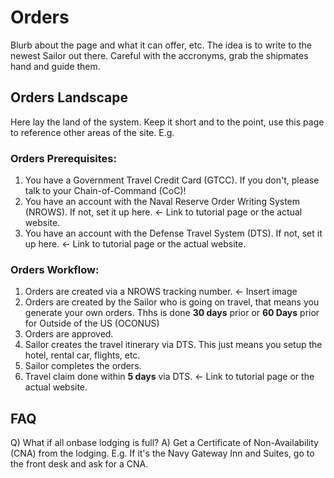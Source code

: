 # Orders

Blurb about the page and what it can offer, etc. The idea is to write to the newest Sailor out there. Careful with the accronyms, grab the shipmates hand and guide them.

## Orders Landscape

Here lay the land of the system. Keep it short and to the point, use this page to reference other areas of the site. E.g.

### Orders Prerequisites:
  1. You have a Government Travel Credit Card (GTCC). If you don't, please talk to your Chain-of-Command (CoC)!
  2. You have an account with the Naval Reserve Order Writing System (NROWS). If not, set it up here. <- Link to tutorial page or the actual website.
  3. You have an account with the Defense Travel System (DTS). If not, set it up here. <- Link to tutorial page or the actual website.
  
### Orders Workflow:
  1. Orders are created via a NROWS tracking number. 
      <- Insert image
  2. Orders are created by the Sailor who is going on travel, that means you generate your own orders. Thhs is done **30 days** prior or **60 Days** prior for Outside of the US (OCONUS)
  3. Orders are approved.
  4. Sailor creates the travel itinerary via DTS. This just means you setup the hotel, rental car, flights, etc.
  5. Sailor completes the orders.
  6. Travel claim done within **5 days** via DTS. <- Link to tutorial page or the actual website.
  
## FAQ
Q) What if all onbase lodging is full?
A) Get a Certificate of Non-Availability (CNA) from the lodging. E.g. If it's the Navy Gateway Inn and Suites, go to the front desk and ask for a CNA.
